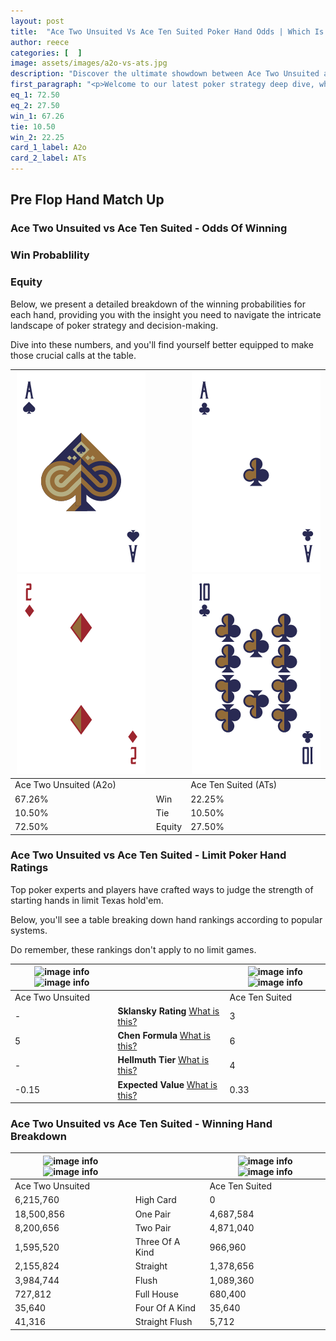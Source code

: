 ```yaml
---
layout: post
title:  "Ace Two Unsuited Vs Ace Ten Suited Poker Hand Odds | Which Is The Better Hand In Poker? A Complete Guide"
author: reece
categories: [  ]
image: assets/images/a2o-vs-ats.jpg
description: "Discover the ultimate showdown between Ace Two Unsuited and Ace Ten Suited in poker! Uncover the odds, strategies, and scenarios where one hand triumphs over the other. Get ready to up your poker game with this thrilling analysis."
first_paragraph: "<p>Welcome to our latest poker strategy deep dive, where we're pitting two distinct hands against each other in a high-stakes showdown: Ace Two Unsuited vs Ace Ten Suited.</p><p>In the dynamic world of poker, every decision counts, and knowing which hand holds the upper hand is key to your success at the table.</p><p>In this article, we'll dissect these two hands, explore the scenarios where one dominates the other, and equip you with the knowledge to make strategic choices that can tip the odds in your favor.</p><p>Get ready to unravel the intriguing dynamics of these poker hands and elevate your game to new heights.</p>"
eq_1: 72.50
eq_2: 27.50
win_1: 67.26
tie: 10.50
win_2: 22.25
card_1_label: A2o
card_2_label: ATs
---
```




[comment]: # (sp0)

## Pre Flop Hand Match Up

<div class="table hand-ratings" markdown="1"> 



### Ace Two Unsuited vs Ace Ten Suited - Odds Of Winning


  
<div class="row graphs"> 
<div class="col-lg-6">
    <h3>Win Probablility</h3>
    <canvas id="WinChart"></canvas>
</div>
<div class="col-lg-6">
    <h3>Equity</h3>
    <canvas id="EquityChart"></canvas>
</div>
</div>

  Below, we present a detailed breakdown of the winning probabilities for each hand, providing you with the insight you need to navigate the intricate landscape of poker strategy and decision-making. 

Dive into these numbers, and you'll find yourself better equipped to make those crucial calls at the table.


    
| ![image info](assets/images/hand1/a.png) ![image info](assets/images/hand1/2o.png) |  | ![image info](assets/images/hand2/a.png) ![image info](assets/images/hand2/t.png) |
| -------- | -------- | -------- |
| Ace Two Unsuited (A2o) |  | Ace Ten Suited (ATs) |
| 67.26% | Win | 22.25% |
| 10.50% | Tie | 10.50% |
| 72.50% | Equity | 27.50% |




[comment]: # (sp1)



### Ace Two Unsuited vs Ace Ten Suited - Limit Poker Hand Ratings

Top poker experts and players have crafted ways to judge the strength of starting hands in limit Texas hold'em. 

Below, you'll see a table breaking down hand rankings according to popular systems. 

Do remember, these rankings don't apply to no limit games.


    
| ![image info](https://www.riverpairs.com/assets/images/hand1/a.png) ![image info](https://www.riverpairs.com/assets/images/hand1/2o.png) |  | ![image info](https://www.riverpairs.com/assets/images/hand2/a.png) ![image info](https://www.riverpairs.com/assets/images/hand2/t.png) |
| -------- | -------- | -------- |
| Ace Two Unsuited |  | Ace Ten Suited |
| - | **Sklansky Rating** [What is this?](/sklansky-rating-explained) | 3 |
| 5 | **Chen Formula** [What is this?](/chen-formula-explained) | 6 |
| - | **Hellmuth Tier** [What is this?](/Hellmuth-tier-explained) | 4 |
| -0.15 | **Expected Value** [What is this?](/expected-value-explained) | 0.33 |




[comment]: # (sp2)



### Ace Two Unsuited vs Ace Ten Suited - Winning Hand Breakdown


    
| ![image info](https://www.riverpairs.com/assets/images/hand1/a.png) ![image info](https://www.riverpairs.com/assets/images/hand1/2o.png) |  | ![image info](https://www.riverpairs.com/assets/images/hand2/a.png) ![image info](https://www.riverpairs.com/assets/images/hand2/t.png) |
| -------- | -------- | -------- |
| Ace Two Unsuited |  | Ace Ten Suited |
| 6,215,760 | High Card | 0 |
| 18,500,856 | One Pair | 4,687,584 |
| 8,200,656 | Two Pair | 4,871,040 |
| 1,595,520 | Three Of A Kind | 966,960 |
| 2,155,824 | Straight | 1,378,656 |
| 3,984,744 | Flush | 1,089,360 |
| 727,812 | Full House | 680,400 |
| 35,640 | Four Of A Kind | 35,640 |
| 41,316 | Straight Flush | 5,712 |




[comment]: # (sp3)



</div>

[comment]: # (sp4)



[comment]: # (sp5)

